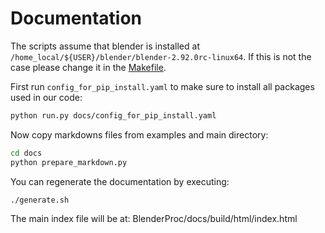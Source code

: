 # Documentation


The scripts assume that blender is installed at `/home_local/${USER}/blender/blender-2.92.0rc-linux64`.
If this is not the case please change it in the [Makefile](Makefile).

First run `config_for_pip_install.yaml` to make sure to install all packages used in our code:

```bash
python run.py docs/config_for_pip_install.yaml
```

Now copy markdowns files from examples and main directory:

```bash
cd docs
python prepare_markdown.py
```

You can regenerate the documentation by executing:

```bash
./generate.sh
```

The main index file will be at: BlenderProc/docs/build/html/index.html
